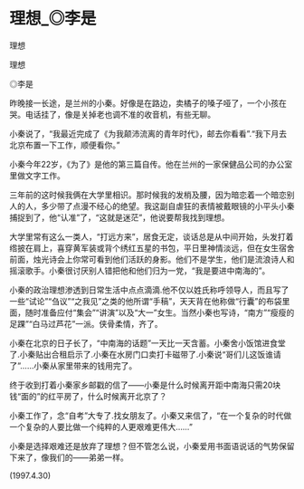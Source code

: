 # 理想_◎李是

理想

理想

◎李是

昨晚接一长途，是兰州的小秦。好像是在路边，卖橘子的嗓子哑了，一个小孩在哭。电话挂了，像是关掉老也调不准的收音机，有些无聊。

小秦说了，“我最近完成了《为我颠沛流离的青年时代》，邮去你看看”.“我下月去北京布置一下工作，顺便看你。”

小秦今年22岁，《为了》是他的第三篇自传。他在兰州的一家保健品公司的办公室里做文字工作。

三年前的这时候我俩在大学里相识。那时候我的发梢及腰，因为暗恋着一个暗恋别人的人，多少带了点漫不经心的绝望。我这副自虐狂的表情被戴眼镜的小平头小秦捕捉到了，他“认准”了，“这就是迷茫”，他说要帮我找到理想。

大学里常有这么一类人，“打远方来”，居食无定，谈话总是从中间开始，头发打着绺披在肩上，喜穿黄军装或背个绣红五星的书包，平日里神情淡远，但在女生宿舍前面，烛光诗会上你常可看到他们活跃的身影。他们不是学生，他们是流浪诗人和摇滚歌手。小秦很讨厌别人错把他和他们归为一党，“我是要进中南海的”。

小秦的政治理想渗透到日常生活中点点滴滴.他不仅以姓氏称呼领导人，而且写了一些“试论”“刍议”“之我见”之类的他所谓“手稿”，天天背在他称做“行囊”的布袋里面，随时准备应付“集会”“讲演”以及“大一”女生。当然小秦也写诗，“南方”“瘦瘦的足踝”“白马过芦花”一派。侠骨柔情，齐了。

小秦在北京的日子长了，“中南海的话题”一天比一天含蓄。小秦舍小饭馆进食堂了.小秦贴出合租启示了.小秦在水房门口卖打卡磁带了.小秦说“哥们儿这饭谁请了”……小秦从家里带来的钱用完了。

终于收到打着小秦家乡邮戳的信了——小秦是什么时候离开距中南海只需20块钱“面的”的红平房了，什么时候离开北京了？

小秦工作了，念“自考”大专了.找女朋友了。小秦又来信了，“在一个复杂的时代做一个复杂的人要比做一个纯粹的人更艰难更伟大……”

小秦是选择艰难还是放弃了理想？但不管怎么说，小秦爱用书面语说话的气势保留下来了，像我们的——弟弟一样。

(1997.4.30)